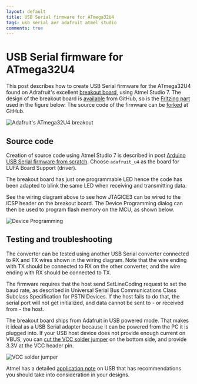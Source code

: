 ```yaml
---
layout: default
title: USB Serial firmware for ATmega32U4
tags: usb serial avr adafruit atmel studio
comments: true
---
```

# USB Serial firmware for ATmega32U4

This post describes how to create USB Serial firmware for the ATmega32U4 found on Adrafruit's excellent [breakout board](https://www.adafruit.com/products/296), using Atmel Studio 7. The design of the breakout board is [available](https://github.com/adafruit/Atmega32u4-Breakout-Board) from GitHub, so is the [Fritzing part](https://github.com/adafruit/Fritzing-Library) used in the figure below. The source code of the firmware can be [forked](https://github.com/tewarid/atmega32u4-usb-serial) at GitHub.

![Adafruit's ATmega32U4 breakout](/assets/img/fritzing-atmega32u4-adafruit.png)

## Source code

Creation of source code using Atmel Studio 7 is described in post [Arduino USB Serial firmware from scratch](_posts/2016/2016-08-10-arduino-usb-serial-firmware-from-scratch.md). Choose `adafruit_u4` as the board for LUFA Board Support (driver).

The breakout board has just one programmable LED hence the code has been adapted to blink the same LED when receiving and transmitting data.

See the wiring diagram above to see how JTAGICE3 can be wired to the ICSP header on the breakout board. The Device Programming dialog can then be used to program flash memory on the MCU, as shown below.

![Device Programming](/assets/img/atmel-studio-device-programming-usb-serial.png)

## Testing and troubleshooting

The converter can be tested using another USB Serial converter connected to RX and TX wires shown in the wiring diagram. Note that the wire ending with TX should be connected to RX on the other converter, and the wire ending with RX should be connected to TX.

The firmware requires that the host send SetLineCoding request to set the baud rate, as described in Universal Serial Bus Communications Class Subclass Specification for PSTN Devices. If the host fails to do that, the serial port will not get initialized, and data cannot be sent to - or received from - the host.

The breakout board ships from Adafruit in USB powered mode. That makes it ideal as a USB Serial adapter because it can be powered from the PC it is plugged into. If your USB host device does not provide enough current on VBUS, you can [cut the VCC solder jumper](https://learn.adafruit.com/atmega32u4-breakout/design) on the bottom side, and provide 3.3V at the VCC header pin.

![VCC solder jumper](/assets/img/atmega32u4-breakout-adafruit-vcc.png)

Atmel has a detailed [application note](http://ww1.microchip.com/downloads/en/AppNotes/doc8388.pdf) on USB that has recommendations you should take into consideration in your designs.
